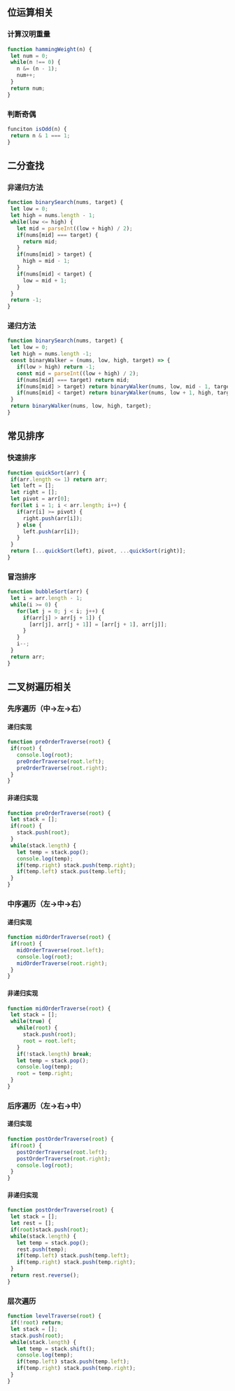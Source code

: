 
## 位运算相关

### 计算汉明重量

```javascript
function hammingWeight(n) {
 let num = 0;
 while(n !== 0) {
   n &= (n - 1);
   num++;
 }
 return num;
}

```

### 判断奇偶

```javascript
funciton isOdd(n) {
 return n & 1 === 1;
}
```



## 二分查找

### 非递归方法

```javascript
function binarySearch(nums, target) {
 let low = 0;
 let high = nums.length - 1;
 while(low <= high) {
   let mid = parseInt((low + high) / 2);
   if(nums[mid] === target) {
     return mid;
   }
   if(nums[mid] > target) {
     high = mid - 1;
   }
   if(nums[mid] < target) {
     low = mid + 1;
   }
 }
 return -1;
}
```



### 递归方法

```javascript
function binarySearch(nums, target) {
 let low = 0;
 let high = nums.length -1;
 const binaryWalker = (nums, low, high, target) => {
   if(low > high) return -1;
   const mid = parseInt((low + high) / 2);
   if(nums[mid] === target) return mid;
   if(nums[mid] > target) return binaryWalker(nums, low, mid - 1, target);
   if(nums[mid] < target) return binaryWalker(nums, low + 1, high, target);
 }
 return binaryWalker(nums, low, high, target);
}
```



## 常见排序

### 快速排序

```javascript
function quickSort(arr) {
 if(arr.length <= 1) return arr;
 let left = [];
 let right = [];
 let pivot = arr[0];
 for(let i = 1; i < arr.length; i++) {
   if(arr[i] >= pivot) {
     right.push(arr[i]);
   } else {
     left.push(arr[i]);
   }
 }
 return [...quickSort(left), pivot, ...quickSort(right)];
}
```



### 冒泡排序

```javascript
function bubbleSort(arr) {
 let i = arr.length - 1;
 while(i >= 0) {
   for(let j = 0; j < i; j++) {
     if(arr[j] > arr[j + 1]) {
       [arr[j], arr[j + 1]] = [arr[j + 1], arr[j]];
     }
   }
   i--;
 }
 return arr;
}
```



## 二叉树遍历相关

### 先序遍历（中->左->右）

#### 递归实现

```javascript
function preOrderTraverse(root) {
 if(root) {
   console.log(root);
   preOrderTraverse(root.left);
   preOrderTraverse(root.right);
 }
}
```



#### 非递归实现

```javascript
function preOrderTraverse(root) {
 let stack = [];
 if(root) {
   stack.push(root);
 }
 while(stack.length) {
   let temp = stack.pop();
   console.log(temp);
   if(temp.right) stack.push(temp.right);
   if(temp.left) stack.pus(temp.left);
 }
}
```



### 中序遍历（左->中->右）

#### 递归实现

```javascript
function midOrderTraverse(root) {
 if(root) {
   midOrderTraverse(root.left);
   console.log(root);
   midOrderTraverse(root.right);
 }
}
```



#### 非递归实现

```javascript
function midOrderTraverse(root) {
 let stack = [];
 while(true) {
   while(root) {
     stack.push(root);
     root = root.left;
   }
   if(!stack.length) break;
   let temp = stack.pop();
   console.log(temp);
   root = temp.right;
 }
}
```



### 后序遍历（左->右->中）

#### 递归实现

```javascript
function postOrderTraverse(root) {
 if(root) {
   postOrderTraverse(root.left);
   postOrderTraverse(root.right);
   console.log(root);
 }
}
```



#### 非递归实现

```javascript
function postOrderTraverse(root) {
 let stack = [];
 let rest = [];
 if(root)stack.push(root);
 while(stack.length) {
   let temp = stack.pop();
   rest.push(temp);
   if(temp.left) stack.push(temp.left);
   if(temp.right) stack.push(temp.right);
 }
 return rest.reverse();
}
```



### 层次遍历

```javascript
function levelTraverse(root) {
 if(!root) return;
 let stack = [];
 stack.push(root);
 while(stack.length) {
   let temp = stack.shift();
   console.log(temp);
   if(temp.left) stack.push(temp.left);
   if(temp.right) stack.push(temp.right);
 }
}
```



